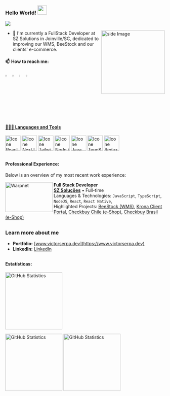   ### Hello World!  <img src="https://github.com/sciencepal/sciencepal/blob/master/assets/Hi.gif" width="29px">
  ![](https://komarev.com/ghpvc/?username=victorserpa&label=Profile%20Visits&color=blue&style=for-the-badge)
  
<img src="https://github.com/sciencepal/sciencepal/blob/master/assets/life_balance.gif" alt="side Image" align="right" width="200" height="auto" />

 - 🏦 I'm currently a FullStack Developer at SZ Solutions in Joinville/SC, dedicated to improving our WMS, BeeStock and our clients' e-commerce.
  
  #### 📫 How to reach me:
  
  [<img src="https://img.icons8.com/color/48/000000/linkedin.png" width="3.5%"/>](https://www.linkedin.com/in/victorserpa/)
  [<img src="https://img.icons8.com/fluent/48/000000/facebook-new.png" width="3.5%"/>](https://www.facebook.com/schmviitoor/)
  [<img src="https://img.icons8.com/fluent/48/000000/instagram-new.png" width="3.5%"/>](https://www.instagram.com/schmvitor/)
  <a href="mailto:schmvitoor@gmail.com"> <img src="https://img.icons8.com/fluent/48/000000/gmail.png" width="3.5%"/>
  
  #### 👨🏻‍💻 Languages and Tools <br />
[<img height="48px" width="48px" alt="Icone React" src="https://skillicons.dev/icons?i=react"/>](https://pt-br.react.dev)
[<img height="48px" width="48px" alt="Icone NextJS" src="https://skillicons.dev/icons?i=nextjs"/>](https://nextjs.org/)
[<img height="48px" width="48px" alt="Icone TailwindCSS" src="https://skillicons.dev/icons?i=tailwind"/>](https://tailwindcss.com/)
[<img height="48px" width="48px" alt="Icone Node.js" src="https://skillicons.dev/icons?i=nodejs"/>](https://nodejs.org)
[<img height="48px" width="48px" alt="Icone Java Script" src="https://skillicons.dev/icons?i=js"/>](https://developer.mozilla.org/pt-BR/docs/Web/JavaScript)
[<img height="48px" width="48px" alt="Icone TypeScript" src="https://skillicons.dev/icons?i=ts"/>](https://www.typescriptlang.org/pt/)
[<img height="48px" width="48px" alt="Icone Redux" src="https://skillicons.dev/icons?i=redux"/>](https://redux.js.org/)

##

#### Professional Experience:
Below is an overview of my most recent work experience:

[<img align="left" height="94px" width="150px" alt="Warpnet" src="https://i.postimg.cc/v85c8YjN/Prancheta-3.png"/>](https://szsolucoes.com.br)

**Full Stack Developer** \
[**SZ Soluções**](https://szsolucoes.com.br) • Full-time \
Languages & Technologies: `JavaScript`, `TypeScript`, `NodeJS`, `React`, `React Native`,\
Highlighted Projects: [BeeStock (WMS)](<https://materiais.szsolucoes.com.br/beestock>), [Krona Client Portal](https://cliente.krona.com.br/Login), [Checkbuy Chile (e-Shop)](<https://shop.sonepar.cl/>), [Checkbuy Brasil (e-Shop)](<https://shop.nortel.com.br/>)
<br/>

##

### Learn more about me

- **Portfólio:** [www.victorserpa.dev](https://www.victorserpa.dev)
- **LinkedIn:** [LinkedIn](https://www.linkedin.com/in/victorserpa/)

##

#### Estatísticas:
[<img height="180px" alt="GitHub Statistics" src="https://github-readme-stats.vercel.app/api/top-langs/?username=victorserpa&layout=compact&langs_count=7&theme=radical"/>](https://github.com/)

<img height="180px" alt="GitHub Statistics" src="http://github-readme-streak-stats.herokuapp.com/?user=victorserpa&amp;theme=radical"/>

<img height="180px" alt="GitHub Statistics" src="https://github-readme-stats.vercel.app/api/?username=victorserpa&show_icons=true&include_all_commits=true&theme=radical"/>
